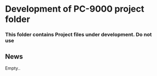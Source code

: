 # Development of PC-9000 project folder
### This folder contains Project files under development. Do not use

## News

Empty..
